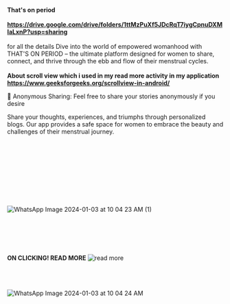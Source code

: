 **That's on period**
<br> <br>
**https://drive.google.com/drive/folders/1ttMzPuXf5JDcRqT7iygCpnuDXMIaLxnP?usp=sharing** <br> <br>for all the details
Dive into the world of empowered womanhood with THAT'S ON PERIOD – the ultimate platform designed for women to share, connect, and thrive through the ebb and flow of their menstrual cycles.
<br> <br>
**About scroll view which i used in my read more activity in my application** 
**https://www.geeksforgeeks.org/scrollview-in-android/**

🤫 Anonymous Sharing:
Feel free to share your stories anonymously if you desire

Share your thoughts, experiences, and triumphs through personalized blogs. Our app provides a safe space for women to embrace the beauty and challenges of their menstrual journey.




<br> <br>
<br> <br>

<br> <br>
<br> <br>
![WhatsApp Image 2024-01-03 at 10 04 23 AM (1)](https://github.com/oystercoder/sheneedsandroid/assets/97734229/6d5c8eba-3ec5-496f-89f0-52f4c40001d4)

<br> <br>
<br> <br>

**ON CLICKING!
 READ MORE**
![read more](https://github.com/oystercoder/sheneedsandroid/assets/97734229/24dce593-e5fa-42f5-b0be-9a8152c22f95)
<br> <br>
<br> <br>


![WhatsApp Image 2024-01-03 at 10 04 24 AM](https://github.com/oystercoder/sheneedsandroid/assets/97734229/9671d558-ef3b-43ea-af2f-41eca1f34451)
<br>  <br>





